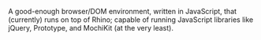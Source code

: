 A good-enough browser/DOM environment, written in JavaScript, that (currently) runs on top of Rhino; capable of running JavaScript libraries like jQuery, Prototype, and MochiKit (at the very least).